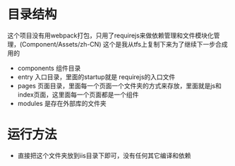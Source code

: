 # 目录结构
这个项目没有用webpack打包，只用了requirejs来做依赖管理和文件模块化管理，(Component/Assets/zh-CN) 这个是我从tfs上复制下来为了继续下一步合成用的

- components 组件目录 
- entry 入口目录，里面的startup就是 requirejs的入口文件
- pages 页面目录，里面每一个页面一个文件夹的方式来存放，里面就是js和index页面，这里面每一个页面都是一个组件
- modules 是存在外部库的文件夹

# 运行方法
- 直接把这个文件夹放到iis目录下即可，没有任何其它编译和依赖